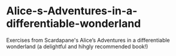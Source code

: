 # Alice-s-Adventures-in-a-differentiable-wonderland
Exercises from Scardapane's Alice’s Adventures in a differentiable wonderland (a delightful and hihgly recommended book!)
